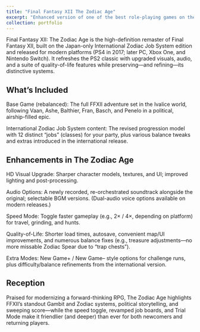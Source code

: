 ```yaml
---
title: "Final Fantasy XII The Zodiac Age"
excerpt: "Enhanced version of one of the best role-playing games on the PS2.<br/><img src='/images/ffxii.webp'>"
collection: portfolio
---
```


Final Fantasy XII: The Zodiac Age is the high-definition remaster of Final Fantasy XII, built on the Japan-only International Zodiac Job System edition and released for modern platforms (PS4 in 2017; later PC, Xbox One, and Nintendo Switch). It refreshes the PS2 classic with upgraded visuals, audio, and a suite of quality-of-life features while preserving—and refining—its distinctive systems.

## What’s Included

Base Game (rebalanced): The full FFXII adventure set in the Ivalice world, following Vaan, Ashe, Balthier, Fran, Basch, and Penelo in a political, airship-filled epic.

International Zodiac Job System content: The revised progression model with 12 distinct “jobs” (classes) for your party, plus various balance tweaks and extras introduced in the international release.

## Enhancements in The Zodiac Age

HD Visual Upgrade: Sharper character models, textures, and UI; improved lighting and post-processing.

Audio Options: A newly recorded, re-orchestrated soundtrack alongside the original; selectable BGM versions. (Dual-audio voice options available on modern releases.)

Speed Mode: Toggle faster gameplay (e.g., 2× / 4×, depending on platform) for travel, grinding, and hunts.

Quality-of-Life: Shorter load times, autosave, convenient map/UI improvements, and numerous balance fixes (e.g., treasure adjustments—no more missable Zodiac Spear due to “trap chests”).

Extra Modes: New Game+ / New Game– style options for challenge runs, plus difficulty/balance refinements from the international version.

## Reception

Praised for modernizing a forward-thinking RPG, The Zodiac Age highlights FFXII’s standout Gambit and Zodiac systems, political storytelling, and sweeping score—while the speed toggle, revamped job boards, and Trial Mode make it friendlier (and deeper) than ever for both newcomers and returning players.